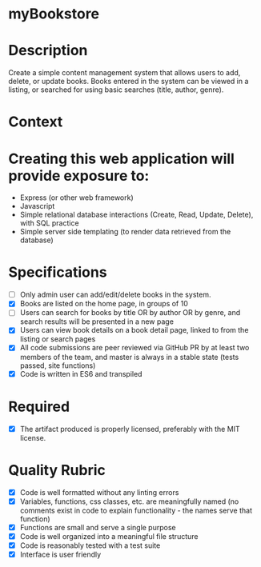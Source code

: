 # myBookstore

# Description

Create a simple content management system that allows users to add, delete, or update books. Books entered in the system can be viewed in a listing, or searched for using basic searches (title, author, genre).

# Context

# Creating this web application will provide exposure to:

- Express (or other web framework)
- Javascript
- Simple relational database interactions (Create, Read, Update, Delete), with SQL practice
- Simple server side templating (to render data retrieved from the database)

# Specifications

 - [ ] Only admin user can add/edit/delete books in the system.
 - [X] Books are listed on the home page, in groups of 10
 - [ ] Users can search for books by title OR by author OR by genre, and search results will be presented in a new page
 - [X] Users can view book details on a book detail page, linked to from the listing or search pages
 - [X] All code submissions are peer reviewed via GitHub PR by at least two members of the team, and master is always in a stable state (tests passed, site functions)
 - [X] Code is written in ES6 and transpiled 

# Required

 - [X] The artifact produced is properly licensed, preferably with the MIT license.

# Quality Rubric

 - [X] Code is well formatted without any linting errors
 - [X] Variables, functions, css classes, etc. are meaningfully named (no comments exist in code to explain functionality - the names serve that function)
 - [X] Functions are small and serve a single purpose
 - [X] Code is well organized into a meaningful file structure
 - [X] Code is reasonably tested with a test suite
 - [X] Interface is user friendly
